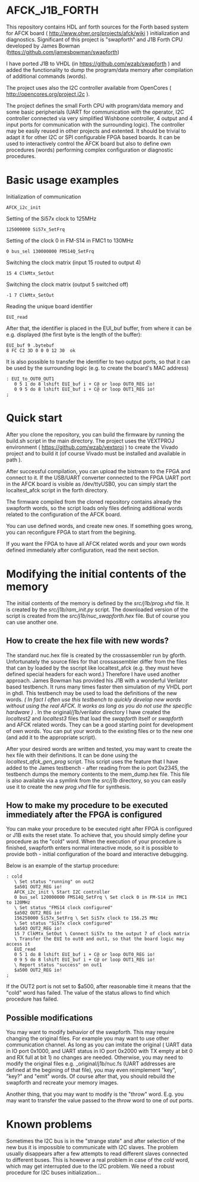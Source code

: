 # AFCK_J1B_FORTH
This repository contains HDL anf forth sources for the Forth based system for AFCK board ( http://www.ohwr.org/projects/afck/wiki ) initialization and diagnostics. 
Significant of this project is "swapforth" and J1B Forth CPU developed by James Bowman (https://github.com/jamesbowman/swapforth)

I have ported J1B to VHDL (in https://github.com/wzab/swapforth ) and added the functionality to dump the program/data memory
after compilation of additional commands (words).

The project uses also the I2C controller available from OpenCores ( http://opencores.org/project,i2c ).

The project defines the small Forth CPU with program/data memory and some basic peripherials (UART for communication with 
the operator, I2C controller connected via very simplified Wishbone controller, 4 output and 4 input ports for communication
with the surrounding logic). The controller may be easily reused in other projects and extented. It should be trivial
to adapt it for other I2C or SPI configurable FPGA based boards.
It can be used to interactively control the AFCK board but also to define own procedures (words) performing complex configuration or diagnostic procedures.

# Basic usage examples

Initialization of communication

    AFCK_i2c_init

Setting of the Si57x clock to 125MHz

    125000000 Si57x_SetFrq

Setting of the clock 0 in FM-S14 in FMC1 to 130MHz

    0 bus_sel 130000000 FMS14Q_SetFrq
    
Switching the clock matrix (input 15 routed to output 4)

    15 4 ClkMtx_SetOut

Switching the clock matrix (output 5 switched off)

    -1 7 ClkMtx_SetOut
    
Reading the unique board identifier

    EUI_read
    
After that, the identifier is placed in the EUI_buf buffer, from where it can be e.g. displayed (the first byte
is the length of the buffer):

    EUI_buf 9 .bytebuf
    8 FC C2 3D 0 0 0 12 30  ok
    
It is also possible to transfer the identifier to two output ports, so that it can be used by the 
surrounding logic (e.g. to create the board's MAC address)

    : EUI_to_OUT0_OUT1
       0 5 1 do 8 lshift EUI_buf i + C@ or loop OUT0_REG io!
       0 9 5 do 8 lshift EUI_buf i + C@ or loop OUT1_REG io!
    ;

# Quick start

After you clone the repository, you can build the firmware by running the build.sh script in the main directory.
The project uses the VEXTPROJ environment ( https://github.com/wzab/vextproj ) to create the Vivado project and
to build it (of course Vivado must be installed and available in path ).

After successful compilation, you can upload the bistream to the FPGA and connect to it.
If the USB/UART converter connected to the FPGA UART port in the AFCK board is visible as /dev/ttyUSB0, you
can simply start the localtest_afck script in the forth directory.

The firmware compiled from the cloned repository contains already the swapforth words, so the script loads
only files defining additional words related to the configuration of the AFCK board.

You can use defined words, and create new ones. If something goes wrong, you can reconfigure FPGA to start from the begining.

If you want the FPGA to have all AFCK related words and your own words defined immediately after configuration, read the next section.

# Modifying the initial contents of the memory

The initial contents of the memory is defined by the _src/j1b/prog.vhd_ file. It is created by the _src/j1b/ram\_init.py_ script.
The downloaded version of the script is created from the _src/j1b/nuc\_swapforth.hex_ file. But of course you can use another one.

## How to create the hex file with new words?

The standard nuc.hex file is created by the crossassembler run by gforth. Unfortunately the source files for that crossassembler differ from the files that can by loaded by the sscript like localtest_afck (e.g. they must heve defined 
special headers for each word.)
Therefore I have used another approach. James Bowman has provided his J1B with a wonderful Verilator based testbench.
It runs many times faster then simulation of my VHDL port in ghdl.
This testbench may be used to load the definitions of the new words. *( In fact I often use this testbench to quickly
develop new words without using the real AFCK. It works as long as you do not use the specific hardware )* .
In the original/j1b/verilator directory I have created the _localtest2_ and _localtest3_ files that load the _swapforth_ itself or _swapforth_ and AFCK related words. 
They can be a good starting point for development of own words. You can put your words to the existing files or to the new one
(and add it to the appropriate script).

After your desired words are written and tested, you may want to create the hex file with their definitions. It can be done using the _localtest\_afck\_gen\_prog_ script. This script uses the feature that I have added to the James testbench - after reading from the io port 0x2345, the testbench dumps the memory contents to the mem_dump.hex file. This file is also available via a symlink from the _src/j1b_ directory, so you can easily use it to create the new _prog.vhd_ file for synthesis.

## How to make my procedure to be executed immediately after the FPGA is configured

You can make your procedure to be executed right after FPGA is configured or J1B exits the reset state. To achieve that,
you should simply define your procedure as the "cold" word.
When the execution of your procedure is finished, swapforth enters normal interactive mode, so it is possible to provide
both - initial configuration of the board and interactive debugging.

Below is an example of the startup procedure:

    : cold
       \ Set status "running" on out2
       $a501 OUT2_REG io!
       AFCK_i2c_init \ Start I2C controller
       0 bus_sel 120000000 FMS14Q_SetFrq \ Set clock 0 in FM-S14 in FMC1 to 120MHz
       \ Set status "FMS14 clock configured"
       $a502 OUT2_REG io!
       156250000 Si57x_SetFrq \ Set Si57x clock to 156.25 MHz
       \ Set status "Si57x clock configured"
       $a503 OUT2_REG io!
       15 7 ClkMtx_SetOut \ Connect Si57x to the output 7 of clock matrix
       \ Transfer the EUI to out0 and out1, so that the board logic may access it
       EUI_read
       0 5 1 do 8 lshift EUI_buf i + C@ or loop OUT0_REG io!
       0 9 5 do 8 lshift EUI_buf i + C@ or loop OUT1_REG io!
       \ Report status "success" on out1
       $a500 OUT2_REG io!
    ;   

If the OUT2 port is not set to $a500, after reasonable time it means that the "cold" word has failed. The value of the status allows to find which procedure has failed.

## Possible modifications

You may want to modify behavior of the swapforth. This may require changing the original files. For example you may
want to use other communication channel. As long as you can imitate the original ( UART data in IO port 0x1000, and UART status in IO port 0x2000 with TX empty at bit 0 and RX full at bit 1) no changes are needed. Otherwise, you may need to modify
the original files e.g. _original/j1b/nuc.fs (UART addresses are defined at the begining of that file), you may even reimplement "key", "key?" and "emit" words. Of course after that, you should rebuild the swapforth and recreate your memory images.

Another thing, that you may want to modify is the "throw" word. E.g. you may want to transfer the value passed to the _throw_ word to one of _out_ ports.

# Known problems

Sometimes the I2C bus is in the "strange state" and after selection of the new bus it is impossible to communicate with I2C slaves. The problem usually disappears after a few attempts to read different slaves connected to different buses.
This is however a real problem in case of the _cold_ word, which may get interrupted due to the I2C problem.
We need a robust procedure for I2C buses initialization...
